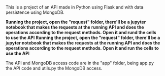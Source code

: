 This is a project of an API made in Python using Flask and with data persistence using MongoDB.

**Running the project, open the "request" folder, there'll be a jupyter notebook that makes the requests at the running API and does the operations according to the request methods. Open it and rund the cells to use the API**
**Running the project, open the "request" folder, there'll be a jupyter notebook that makes the requests at the running API and does the operations according to the request methods. Open it and run the cells to use the API**

The API and MongoDB access code are in the "app" folder, being app.py the API code and utils.py the MongoDB access.
